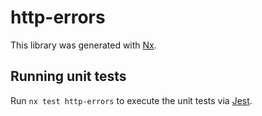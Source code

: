# http-errors

This library was generated with [Nx](https://nx.dev).

## Running unit tests

Run `nx test http-errors` to execute the unit tests via [Jest](https://jestjs.io).
